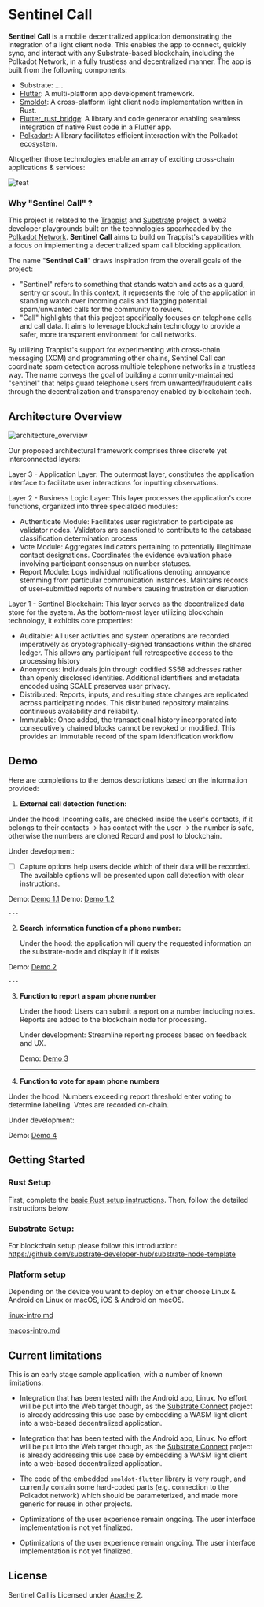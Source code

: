 # Sentinel Call

**Sentinel Call** is a mobile decentralized application demonstrating the integration of a light client node. This enables the app to connect, quickly sync, and interact with any Substrate-based blockchain, including the Polkadot Network, in a fully trustless and decentralized manner. The app is built from the following components:

- Substrate: ….
- [Flutter](https://flutter.dev/): A multi-platform app development framework.
- [Smoldot](https://github.com/smol-dot/smoldot): A cross-platform light client node implementation written in Rust.
- [Flutter_rust_bridge](https://github.com/fzyzcjy/flutter_rust_bridge): A library and code generator enabling seamless integration of native Rust code in a Flutter app.
- [Polkadart](https://github.com/polkadart): A library facilitates efficient interaction with the Polkadot ecosystem.

Altogether those technologies enable an array of exciting cross-chain applications & services:

![feat](https://github.com/t41n4/sentinel-call/assets/62371366/89eb9911-d6d2-4529-8dd2-318202efb0c7)

### Why "Sentinel Call" ?

This project is related to the [Trappist](https://github.com/paritytech/trappist) and [Substrate](https://github.com/paritytech/substrate) project, a web3 developer playgrounds built on the technologies spearheaded by the [Polkadot Network](https://polkadot.network/). **Sentinel Call** aims to build on Trappist's capabilities with a focus on implementing a decentralized spam call blocking application.

The name "**Sentinel Call**" draws inspiration from the overall goals of the project:

- "Sentinel" refers to something that stands watch and acts as a guard, sentry or scout. In this context, it represents the role of the application in standing watch over incoming calls and flagging potential spam/unwanted calls for the community to review.
- "Call" highlights that this project specifically focuses on telephone calls and call data. It aims to leverage blockchain technology to provide a safer, more transparent environment for call networks.

By utilizing Trappist's support for experimenting with cross-chain messaging (XCM) and programming other chains, Sentinel Call can coordinate spam detection across multiple telephone networks in a trustless way. The name conveys the goal of building a community-maintained "sentinel" that helps guard telephone users from unwanted/fraudulent calls through the decentralization and transparency enabled by blockchain tech.

## Architecture Overview

![architecture_overview](https://github.com/t41n4/sentinel-call/assets/62371366/8cfaf69a-85ad-4800-afa2-6e0d60d08410)

Our proposed architectural framework comprises three discrete yet interconnected layers:

Layer 3 - Application Layer: The outermost layer, constitutes the application interface to facilitate user interactions for inputting observations.

Layer 2 - Business Logic Layer: This layer processes the application's core functions, organized into three specialized modules:

- Authenticate Module: Facilitates user registration to participate as validator nodes. Validators are sanctioned to contribute to the database classification determination process
- Vote Module: Aggregates indicators pertaining to potentially illegitimate contact designations. Coordinates the evidence evaluation phase involving participant consensus on number statuses.
- Report Module: Logs individual notifications denoting annoyance stemming from particular communication instances. Maintains records of user-submitted reports of numbers causing frustration or disruption

Layer 1 - Sentinel Blockchain: This layer serves as the decentralized data store for the system. As the bottom-most layer utilizing blockchain technology, it exhibits core properties:

- Auditable: All user activities and system operations are recorded imperatively as cryptographically-signed transactions within the shared ledger. This allows any participant full retrospective access to the processing history
- Anonymous: Individuals join through codified SS58 addresses rather than openly disclosed identities. Additional identifiers and metadata encoded using SCALE preserves user privacy.
- Distributed: Reports, inputs, and resulting state changes are replicated across participating nodes. This distributed repository maintains continuous availability and reliability.
- Immutable: Once added, the transactional history incorporated into consecutively chained blocks cannot be revoked or modified. This provides an immutable record of the spam identification workflow

## **Demo**

Here are completions to the demos descriptions based on the information provided:

1. **External call detection function:** 

Under the hood: Incoming calls, are checked inside the user's contacts, if it belongs to their contacts → has contact with the user → the number is safe, otherwise the numbers are cloned Record and post to blockchain.

Under development:

- [ ]  Capture options help users decide which of their data will be recorded. The available options will be presented upon call detection with clear instructions.









Demo: [Demo 1.1](https://github.com/t41n4/sentinel-call/assets/62371366/cbff7f22-8748-4a86-806c-129066eb2181)
Demo: [Demo 1.2](https://github.com/t41n4/sentinel-call/assets/62371366/16019605-24e0-4aea-9a5e-eb0f76060396)
    
    ---

2. **Search information function of a phone number:**
    
    Under the hood: the application will query the requested information on the substrate-node and display it if it exists
    




Demo: [Demo 2](https://github.com/t41n4/sentinel-call/assets/62371366/30412fcd-0db7-4afd-9450-e9140830fd83) 
    
    ---
    
3. **Function to report a spam phone number**  
    
    Under the hood: Users can submit a report on a number including notes. Reports are added to the blockchain node for processing.
    
    Under development: Streamline reporting process based on feedback and UX.
    
    Demo: [Demo 3](https://github.com/t41n4/sentinel-call/assets/62371366/11e34b11-fdfc-4eae-81bc-035b0220150e)
    
    ---
    
4. **Function to vote for spam phone numbers**  

Under the hood: Numbers exceeding report threshold enter voting to determine labelling. Votes are recorded on-chain.

Under development: 

Demo: [Demo 4](https://github.com/t41n4/sentinel-call/assets/62371366/9419cad3-c0e8-42b0-b74a-fbe291b53031)

## Getting Started

### Rust Setup

First, complete the [basic Rust setup instructions](https://doc.rust-lang.org/book/ch01-01-installation.html). Then, follow the detailed instructions below.

### **Substrate Setup:**

For blockchain setup please follow this introduction: https://github.com/substrate-developer-hub/substrate-node-template

### Platform setup

Depending on the device you want to deploy on either choose Linux & Android on Linux or macOS, iOS & Android on macOS.

[linux-intro.md](./docs//linux-instructions.md)

[macos-intro.md](./docs/macos-instructions.md)

## Current limitations

This is an early stage sample application, with a number of known limitations:

- Integration that has been tested with the Android app, Linux. No effort will be put into the Web target though, as the [Substrate Connect](https://github.com/paritytech/substrate-connect) project is already addressing this use case by embedding a WASM light client into a web-based decentralized application.

- Integration that has been tested with the Android app, Linux. No effort will be put into the Web target though, as the [Substrate Connect](https://github.com/paritytech/substrate-connect) project is already addressing this use case by embedding a WASM light client into a web-based decentralized application.
- The code of the embedded `smoldot-flutter` library is very rough, and currently contain some hard-coded parts (e.g. connection to the Polkadot network) which should be parameterized, and made more generic for reuse in other projects.
- Optimizations of the user experience remain ongoing. The user interface implementation is not yet finalized.
- Optimizations of the user experience remain ongoing. The user interface implementation is not yet finalized.

## License

Sentinel Call is Licensed under [Apache 2](notion://www.notion.so/n4t41/LICENSE).

